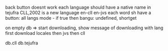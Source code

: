 back button doesnt work
each language should have a native name in tejufra
CLL,2002 is a new language
en-cll
en-jvs
each word sh have a button: all langs mode - if true then bangu: undefined, shortget

on empty db => start downloading, show message of downloading with lang
first download locales
then jvs
then cll

db.cll
db.tejufra

